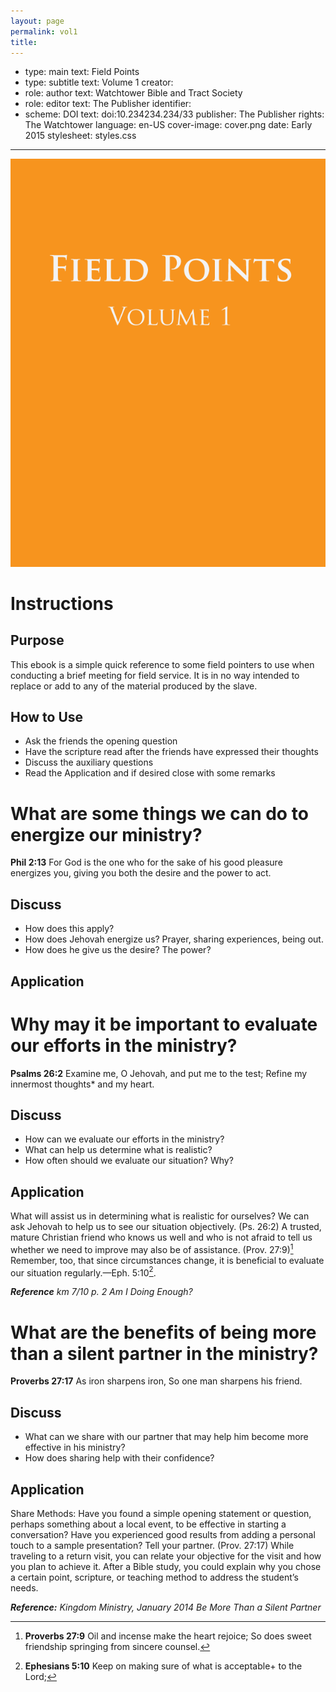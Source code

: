 ```yaml
---
layout: page
permalink: vol1
title: 
---
```

-	type: main
  	text: Field Points
-	type: subtitle
	text: Volume 1
creator:
- 	role: author
	text: Watchtower Bible and Tract Society
-	role: editor
	text: The Publisher
identifier:
-	scheme: DOI
	text: doi:10.234234.234/33
publisher: The Publisher
rights: The Watchtower
language: en-US
cover-image: cover.png
date: Early 2015
stylesheet: styles.css
---

![](cover.png)

Instructions
==============

Purpose
--------
This ebook is a simple quick reference to some field pointers to use when conducting a brief meeting for field service. It is in no way intended to replace or add to any of the material produced by the slave. 

How to Use
-----------
- Ask the friends the opening question
- Have the scripture read after the friends have expressed their thoughts
- Discuss the auxiliary questions
- Read the Application and if desired close with some remarks

What are some things we can do to energize our ministry?
===========================================================

**Phil 2:13** For God is the one who for the sake of his good pleasure energizes you, giving you both the desire and the power to act.

Discuss
----------
- How does this apply?
- How does Jehovah energize us? Prayer, sharing experiences, being out. 
- How does he give us the desire? The power?

Application
---------------- 

Why may it be important to evaluate our efforts in the ministry?
=================================================================

**Psalms 26:2** Examine me, O Jehovah, and put me to the test;
Refine my innermost thoughts* and my heart.

Discuss
--------
- How can we evaluate our efforts in the ministry?
- What can help us determine what is realistic?
- How often should we evaluate our situation? Why?

Application
---------------
What will assist us in determining what is realistic for ourselves? We can ask Jehovah to help us to see our situation objectively. (Ps. 26:2) A trusted, mature Christian friend who knows us well and who is not afraid to tell us whether we need to improve may also be of assistance. (Prov. 27:9)[^prov-27-9] Remember, too, that since circumstances change, it is beneficial to evaluate our situation regularly.—Eph. 5:10[^eph-5-10].

_**Reference** km 7/10 p. 2 Am I Doing Enough?_
 
[^prov-27-9]: **Proverbs 27:9** Oil and incense make the heart rejoice; So does sweet friendship springing from sincere counsel.
[^eph-5-10]: **Ephesians 5:10** Keep on making sure of what is acceptable+ to the Lord;


What are the benefits of being more than a silent partner in the ministry?
===========================================================================

**Proverbs 27:17** As iron sharpens iron, So one man sharpens his friend.

Discuss
--------
- What can we share with our partner that may help him become more effective in his ministry?
- How does sharing help with their confidence?

Application
-------------
Share Methods: Have you found a simple opening statement or question, perhaps something about a local event, to be effective in starting a conversation? Have you experienced good results from adding a personal touch to a sample presentation? Tell your partner. (Prov. 27:17) While traveling to a return visit, you can relate your objective for the visit and how you plan to achieve it. After a Bible study, you could explain why you chose a certain point, scripture, or teaching method to address the student’s needs.

_**Reference:** Kingdom Ministry, January 2014 Be More Than a Silent Partner_ 

